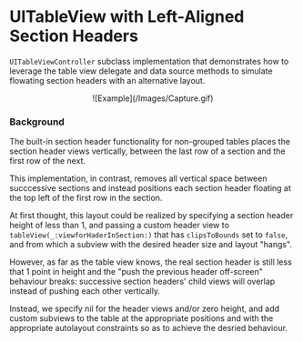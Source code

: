 # UITableView with Left-Aligned Section Headers

`UITableViewController` subclass implementation that demonstrates how to 
leverage the table view delegate and data source methods to simulate flowating 
section headers with an alternative layout.

<center>![Example](/Images/Capture.gif)</center>

### Background

The built-in section header functionality for non-grouped tables places the 
section header views vertically, between the last row of a section and the first 
row of the next.

This implementation, in contrast, removes all vertical space between succcessive 
sections and instead positions each section header floating at the top left of 
the first row in the section.

At first thought, this layout could be realized by specifying a section header
height of less than 1, and passing a custom header view to 
`tableView(_:viewforHaderInSection:)` that has `clipsToBounds` set to `false`, 
and from which a subview with the desired header size and layout "hangs". 

However, as far as the table view knows, the real section header is still less 
that 1 point in height and the "push the previous header off-screen" behaviour breaks: 
successive section headers' child views will overlap instead of pushing each 
other vertically.

Instead, we specify nil for the header views and/or zero height, and add custom
subviews to the table at the appropriate positions and with the appropriate 
autolayout constraints so as to achieve the desried behaviour. 
